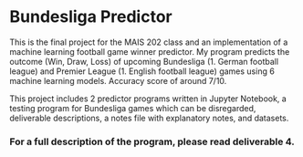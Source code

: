 # Bundesliga Predictor

This is the final project for the MAIS 202 class and an implementation of a machine learning football game winner predictor.
My program predicts the outcome (Win, Draw, Loss) of upcoming Bundesliga (1. German football league) and Premier League (1. English football league) games using 6 machine learning models. Accuracy score of around 7/10.

This project includes 2 predictor programs written in Jupyter Notebook, a testing program for Bundesliga games which can be disregarded, deliverable descriptions, a notes file with explanatory notes, and datasets.

### For a full description of the program, please read deliverable 4.
